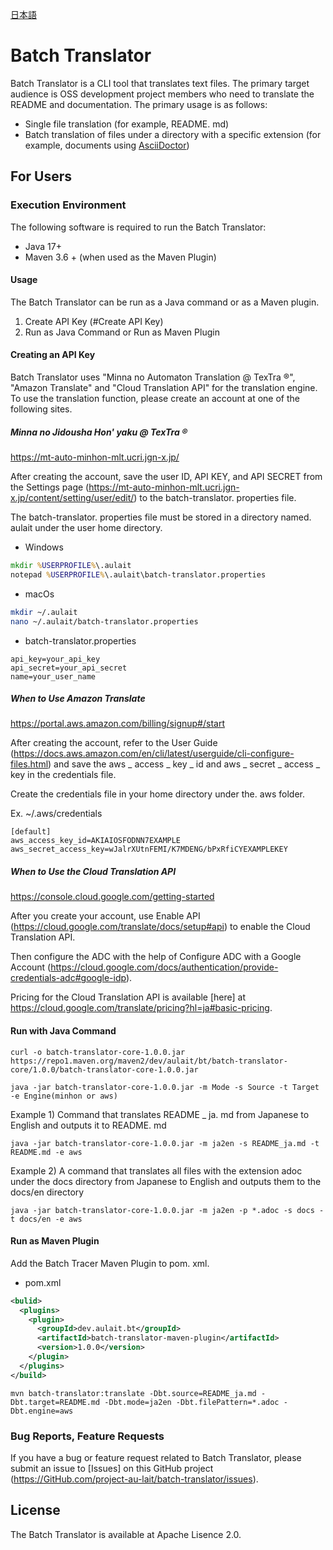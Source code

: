 [日本語](README_ja.md)

# Batch Translator

Batch Translator is a CLI tool that translates text files.
The primary target audience is OSS development project members who need to translate the README and documentation.
The primary usage is as follows:

- Single file translation (for example, README. md)
- Batch translation of files under a directory with a specific extension (for example, documents using [AsciiDoctor](https://AsciiDoctor.org/))

## For Users

### Execution Environment

The following software is required to run the Batch Translator:

- Java 17+
- Maven 3.6 + (when used as the Maven Plugin)

#### Usage

The Batch Translator can be run as a Java command or as a Maven plugin.

1.  Create API Key (#Create API Key)
1.  Run as Java Command or Run as Maven Plugin

#### Creating an API Key

Batch Translator uses "Minna no Automaton Translation @ TexTra ®", "Amazon Translate" and "Cloud Translation API" for the translation engine. To use the translation function, please create an account at one of the following sites.

##### Minna no Jidousha Hon' yaku @ TexTra ®

https://mt-auto-minhon-mlt.ucri.jgn-x.jp/

After creating the account, save the user ID, API KEY, and API SECRET from the Settings page (https://mt-auto-minhon-mlt.ucri.jgn-x.jp/content/setting/user/edit/) to the batch-translator. properties file.

The batch-translator. properties file must be stored in a directory named. aulait under the user home directory.

- Windows

```bat
mkdir %USERPROFILE%\.aulait
notepad %USERPROFILE%\.aulait\batch-translator.properties
```

- macOs

```sh
mkdir ~/.aulait
nano ~/.aulait/batch-translator.properties
```

- batch-translator.properties

```properties
api_key=your_api_key
api_secret=your_api_secret
name=your_user_name
```

##### When to Use Amazon Translate

https://portal.aws.amazon.com/billing/signup#/start

After creating the account, refer to the User Guide (https://docs.aws.amazon.com/en/cli/latest/userguide/cli-configure-files.html) and save the aws _ access _ key _ id and aws _ secret _ access _ key in the credentials file.

Create the credentials file in your home directory under the. aws folder.

Ex. ~/.aws/credentials
```properties
[default]
aws_access_key_id=AKIAIOSFODNN7EXAMPLE
aws_secret_access_key=wJalrXUtnFEMI/K7MDENG/bPxRfiCYEXAMPLEKEY
```

##### When to Use the Cloud Translation API

https://console.cloud.google.com/getting-started

After you create your account, use Enable API (https://cloud.google.com/translate/docs/setup#api) to enable the Cloud Translation API.

Then configure the ADC with the help of Configure ADC with a Google Account (https://cloud.google.com/docs/authentication/provide-credentials-adc#google-idp).

Pricing for the Cloud Translation API is available [here] at https://cloud.google.com/translate/pricing?hl=ja#basic-pricing.

#### Run with Java Command

```
curl -o batch-translator-core-1.0.0.jar https://repo1.maven.org/maven2/dev/aulait/bt/batch-translator-core/1.0.0/batch-translator-core-1.0.0.jar

java -jar batch-translator-core-1.0.0.jar -m Mode -s Source -t Target -e Engine(minhon or aws)
```

Example 1) Command that translates README _ ja. md from Japanese to English and outputs it to README. md

```
java -jar batch-translator-core-1.0.0.jar -m ja2en -s README_ja.md -t README.md -e aws
```

Example 2) A command that translates all files with the extension adoc under the docs directory from Japanese to English and outputs them to the docs/en directory

```
java -jar batch-translator-core-1.0.0.jar -m ja2en -p *.adoc -s docs -t docs/en -e aws
```

#### Run as Maven Plugin

Add the Batch Tracer Maven Plugin to pom. xml.

- pom.xml

```xml
<bulid>
  <plugins>
    <plugin>
      <groupId>dev.aulait.bt</groupId>
      <artifactId>batch-translator-maven-plugin</artifactId>
      <version>1.0.0</version>
    </plugin>
  </plugins>
</build>
```

```
mvn batch-translator:translate -Dbt.source=README_ja.md -Dbt.target=README.md -Dbt.mode=ja2en -Dbt.filePattern=*.adoc -Dbt.engine=aws
```

### Bug Reports, Feature Requests

If you have a bug or feature request related to Batch Translator, please submit an issue to [Issues] on this GitHub project (https://GitHub.com/project-au-lait/batch-translator/issues).

## License

The Batch Translator is available at Apache Lisence 2.0.